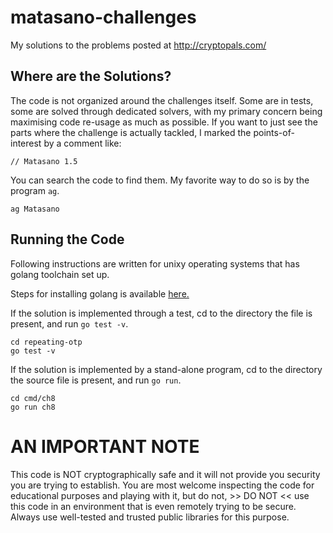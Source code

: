 # matasano-challenges
My solutions to the problems posted at http://cryptopals.com/


## Where are the Solutions?
The code is not organized around the challenges itself. Some are in tests, some are solved through dedicated solvers,
with my primary concern being maximising code re-usage as much as possible. If you want to just see the parts where
the challenge is actually tackled, I marked the points-of-interest by a comment like:

```
// Matasano 1.5
```

You can search the code to find them. My favorite way to do so is by the program `ag`.

```
ag Matasano
```


## Running the Code
Following instructions are written for unixy operating systems that has golang toolchain set up.

Steps for installing golang is available [here.](https://golang.org/doc/install)

If the solution is implemented through a test, cd to the directory the file is present, and run `go test -v`.

```
cd repeating-otp
go test -v
```

If the solution is implemented by a stand-alone program, cd to the directory the source file is present, and run `go run`.

```
cd cmd/ch8
go run ch8
```


# AN IMPORTANT NOTE
This code is NOT cryptographically safe and it will not provide you security you are trying to establish. You are
most welcome inspecting the code for educational purposes and playing with it, but do not, >> DO NOT << use this code
in an environment that is even remotely trying to be secure. Always use well-tested and trusted public libraries for
this purpose.